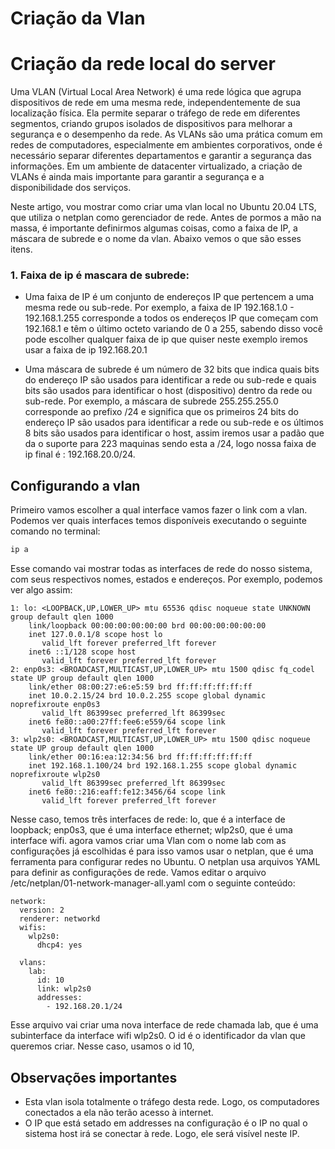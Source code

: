 # Criação da Vlan

# Criação da rede local do server

Uma VLAN (Virtual Local Area Network) é uma rede lógica que agrupa dispositivos de rede em uma mesma rede, independentemente de sua localização física. Ela permite separar o tráfego de rede em diferentes segmentos, criando grupos isolados de dispositivos para melhorar a segurança e o desempenho da rede. As VLANs são uma prática comum em redes de computadores, especialmente em ambientes corporativos, onde é necessário separar diferentes departamentos e garantir a segurança das informações. Em um ambiente de datacenter virtualizado, a criação de VLANs é ainda mais importante para garantir a segurança e a disponibilidade dos serviços.

Neste artigo, vou mostrar como criar uma vlan local no Ubuntu 20.04 LTS, que utiliza o netplan como gerenciador de rede. Antes de pormos a mão na massa, é importante definirmos algumas coisas, como a faixa de IP, a máscara de subrede e o nome da vlan. Abaixo vemos o que são esses itens.

### 1. Faixa de ip é mascara de subrede:

- Uma faixa de IP é um conjunto de endereços IP que pertencem a uma mesma rede ou sub-rede. Por exemplo, a faixa de IP 192.168.1.0 - 192.168.1.255 corresponde a todos os endereços IP que começam com 192.168.1 e têm o último octeto variando de 0 a 255, sabendo disso você pode escolher qualquer faixa de ip que quiser neste exemplo iremos usar a faixa de ip 192.168.20.1

- Uma máscara de subrede é um número de 32 bits que indica quais bits do endereço IP são usados para identificar a rede ou sub-rede e quais bits são usados para identificar o host (dispositivo) dentro da rede ou sub-rede. Por exemplo, a máscara de subrede 255.255.255.0 corresponde ao prefixo /24 e significa que os primeiros 24 bits do endereço IP são usados para identificar a rede ou sub-rede e os últimos 8 bits são usados para identificar o host, assim iremos usar a padão que da o suporte para  223 maquinas sendo esta a /24, logo nossa faixa de ip final é : 192.168.20.0/24.

## Configurando a vlan

Primeiro vamos escolher a qual interface vamos fazer o link com a vlan. Podemos ver quais interfaces temos disponíveis executando o seguinte comando no terminal:

```bash
ip a
```

Esse comando vai mostrar todas as interfaces de rede do nosso sistema, com seus respectivos nomes, estados e endereços. Por exemplo, podemos ver algo assim:

```
1: lo: <LOOPBACK,UP,LOWER_UP> mtu 65536 qdisc noqueue state UNKNOWN group default qlen 1000
    link/loopback 00:00:00:00:00:00 brd 00:00:00:00:00:00
    inet 127.0.0.1/8 scope host lo
       valid_lft forever preferred_lft forever
    inet6 ::1/128 scope host
       valid_lft forever preferred_lft forever
2: enp0s3: <BROADCAST,MULTICAST,UP,LOWER_UP> mtu 1500 qdisc fq_codel state UP group default qlen 1000
    link/ether 08:00:27:e6:e5:59 brd ff:ff:ff:ff:ff:ff
    inet 10.0.2.15/24 brd 10.0.2.255 scope global dynamic noprefixroute enp0s3
       valid_lft 86399sec preferred_lft 86399sec
    inet6 fe80::a00:27ff:fee6:e559/64 scope link
       valid_lft forever preferred_lft forever
3: wlp2s0: <BROADCAST,MULTICAST,UP,LOWER_UP> mtu 1500 qdisc noqueue state UP group default qlen 1000
    link/ether 00:16:ea:12:34:56 brd ff:ff:ff:ff:ff:ff
    inet 192.168.1.100/24 brd 192.168.1.255 scope global dynamic noprefixroute wlp2s0
       valid_lft 86399sec preferred_lft 86399sec
    inet6 fe80::216:eaff:fe12:3456/64 scope link
       valid_lft forever preferred_lft forever

```

Nesse caso, temos três interfaces de rede: lo, que é a interface de loopback; enp0s3, que é uma interface ethernet; wlp2s0, que é uma interface wifi.  agora vamos criar uma Vlan com o nome lab com as configurações já escolhidas é para isso vamos usar o netplan, que é uma ferramenta para configurar redes no Ubuntu. O netplan usa arquivos YAML para definir as configurações de rede. Vamos editar o arquivo /etc/netplan/01-network-manager-all.yaml com o seguinte conteúdo:

```
network:
  version: 2
  renderer: networkd
  wifis:
    wlp2s0:
      dhcp4: yes
      
  vlans:
    lab:
      id: 10
      link: wlp2s0
      addresses:
        - 192.168.20.1/24

```

Esse arquivo vai criar uma nova interface de rede chamada lab, que é uma subinterface da interface wifi wlp2s0. O id é o identificador da vlan que queremos criar. Nesse caso, usamos o id 10,

## Observações importantes

- Esta vlan isola totalmente o tráfego desta rede. Logo, os computadores conectados a ela não terão acesso à internet.
- O IP que está setado em addresses na configuração é o IP no qual o sistema host irá se conectar à rede. Logo, ele será visível neste IP.